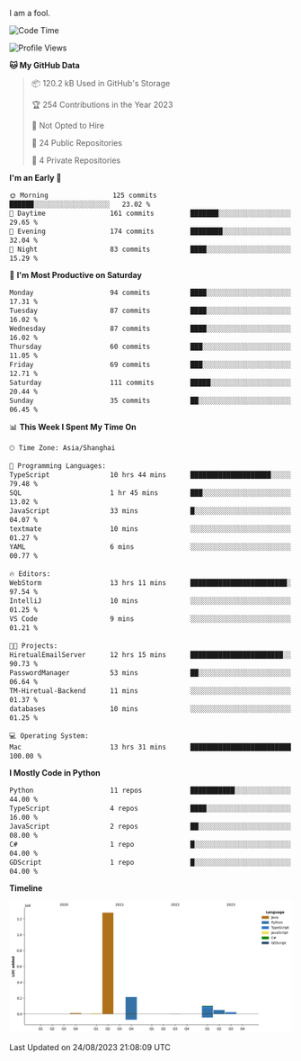 I am a fool.

<!--START_SECTION:waka-->
![Code Time](http://img.shields.io/badge/Code%20Time-637%20hrs%2050%20mins-blue)

![Profile Views](http://img.shields.io/badge/Profile%20Views-0-blue)

**🐱 My GitHub Data** 

> 📦 120.2 kB Used in GitHub's Storage 
 > 
> 🏆 254 Contributions in the Year 2023
 > 
> 🚫 Not Opted to Hire
 > 
> 📜 24 Public Repositories 
 > 
> 🔑 4 Private Repositories 
 > 
**I'm an Early 🐤** 

```text
🌞 Morning                125 commits         ██████░░░░░░░░░░░░░░░░░░░   23.02 % 
🌆 Daytime                161 commits         ███████░░░░░░░░░░░░░░░░░░   29.65 % 
🌃 Evening                174 commits         ████████░░░░░░░░░░░░░░░░░   32.04 % 
🌙 Night                  83 commits          ████░░░░░░░░░░░░░░░░░░░░░   15.29 % 
```
📅 **I'm Most Productive on Saturday** 

```text
Monday                   94 commits          ████░░░░░░░░░░░░░░░░░░░░░   17.31 % 
Tuesday                  87 commits          ████░░░░░░░░░░░░░░░░░░░░░   16.02 % 
Wednesday                87 commits          ████░░░░░░░░░░░░░░░░░░░░░   16.02 % 
Thursday                 60 commits          ███░░░░░░░░░░░░░░░░░░░░░░   11.05 % 
Friday                   69 commits          ███░░░░░░░░░░░░░░░░░░░░░░   12.71 % 
Saturday                 111 commits         █████░░░░░░░░░░░░░░░░░░░░   20.44 % 
Sunday                   35 commits          ██░░░░░░░░░░░░░░░░░░░░░░░   06.45 % 
```


📊 **This Week I Spent My Time On** 

```text
🕑︎ Time Zone: Asia/Shanghai

💬 Programming Languages: 
TypeScript               10 hrs 44 mins      ████████████████████░░░░░   79.48 % 
SQL                      1 hr 45 mins        ███░░░░░░░░░░░░░░░░░░░░░░   13.02 % 
JavaScript               33 mins             █░░░░░░░░░░░░░░░░░░░░░░░░   04.07 % 
textmate                 10 mins             ░░░░░░░░░░░░░░░░░░░░░░░░░   01.27 % 
YAML                     6 mins              ░░░░░░░░░░░░░░░░░░░░░░░░░   00.77 % 

🔥 Editors: 
WebStorm                 13 hrs 11 mins      ████████████████████████░   97.54 % 
IntelliJ                 10 mins             ░░░░░░░░░░░░░░░░░░░░░░░░░   01.25 % 
VS Code                  9 mins              ░░░░░░░░░░░░░░░░░░░░░░░░░   01.21 % 

🐱‍💻 Projects: 
HiretualEmailServer      12 hrs 15 mins      ███████████████████████░░   90.73 % 
PasswordManager          53 mins             ██░░░░░░░░░░░░░░░░░░░░░░░   06.64 % 
TM-Hiretual-Backend      11 mins             ░░░░░░░░░░░░░░░░░░░░░░░░░   01.37 % 
databases                10 mins             ░░░░░░░░░░░░░░░░░░░░░░░░░   01.25 % 

💻 Operating System: 
Mac                      13 hrs 31 mins      █████████████████████████   100.00 % 
```

**I Mostly Code in Python** 

```text
Python                   11 repos            ███████████░░░░░░░░░░░░░░   44.00 % 
TypeScript               4 repos             ████░░░░░░░░░░░░░░░░░░░░░   16.00 % 
JavaScript               2 repos             ██░░░░░░░░░░░░░░░░░░░░░░░   08.00 % 
C#                       1 repo              █░░░░░░░░░░░░░░░░░░░░░░░░   04.00 % 
GDScript                 1 repo              █░░░░░░░░░░░░░░░░░░░░░░░░   04.00 % 
```



**Timeline**

![Lines of Code chart](https://raw.githubusercontent.com/VeejaLiu/VeejaLiu/master/assets/bar_graph.png)


 Last Updated on 24/08/2023 21:08:09 UTC
<!--END_SECTION:waka-->
